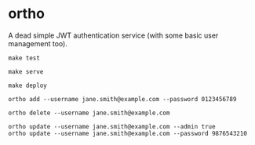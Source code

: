 # ortho

A dead simple JWT authentication service (with some basic user management too).

```
make test
```

```
make serve
```

```
make deploy
```

```
ortho add --username jane.smith@example.com --password 0123456789 
```

```ortho delete --username jane.smith@example.com```

```
ortho update --username jane.smith@example.com --admin true
ortho update --username jane.smith@example.com --password 9876543210
```